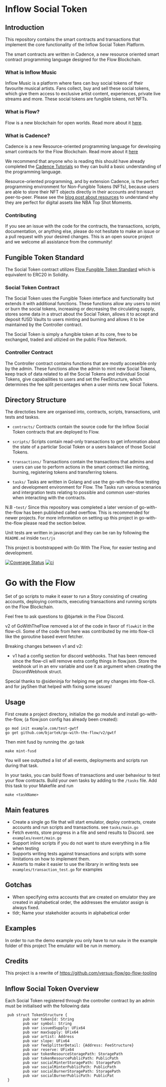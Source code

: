 # Inflow Social Token 

## Introduction 

This repository contains the smart contracts and transactions that implement
the core functionality of the Inflow Social Token Platform.

The smart contracts are written in Cadence, a new resource oriented
smart contract programming language designed for the Flow Blockchain.

### What is Inflow Music
Inflow Music is a platform where fans can buy social tokens of their favourite musical artists. 
Fans collect, buy and sell these social tokens, which give them access to exclusive artist content,
experiences, private live streams and more. These social tokens are fungible tokens, not NFTs.

### What is Flow?

Flow is a new blockchain for open worlds. Read more about it [here](https://www.onflow.org/).

### What is Cadence?

Cadence is a new Resource-oriented programming language 
for developing smart contracts for the Flow Blockchain.
Read more about it [here](https://www.docs.onflow.org)

We recommend that anyone who is reading this should have already
completed the [Cadence Tutorials](https://docs.onflow.org/cadence) 
so they can build a basic understanding of the programming language.

Resource-oriented programming, and by extension Cadence, 
is the perfect programming environment for Non-Fungible Tokens (NFTs), because users are able
to store their NFT objects directly in their accounts and transact
peer-to-peer. Please see the [blog post about resources](https://medium.com/dapperlabs/resource-oriented-programming-bee4d69c8f8e)
to understand why they are perfect for digital assets like NBA Top Shot Moments.

### Contributing

If you see an issue with the code for the contracts, the transactions, scripts,
documentation, or anything else, please do not hesitate to make an issue or
a pull request with your desired changes. This is an open source project
and we welcome all assistance from the community!

## Fungible Token Standard
The Social Token contract utilizes [Flow Fungible Token Standard](https://github.com/onflow/flow-ft)
which is equivalent to ERC20 in Solidity. 

### Social Token Contract 
The Social Token uses the Fungible Token interface and functionality but extends it with additional functions. These functions allow any users to mint or burn the social tokens, increasing or decreasing the circulating supply, stores some data in a struct about the Social Token, allows it to accept and deposit fUSD Vaults to users minting and burning and allows it to be maintained by the Controller contract. 

The Social Token is simply a fungible token at its core, free to be exchanged, traded and utlizied on the public Flow Network. 

### Controller Contract 
The Controller contract contains functions that are mostly acceseible only by the admin. These functions allow the admin to mint new Social Tokens, keep track of data related to all the Social Tokens and individual Social Tokens, give capabailities to users and set the FeeStructure, which determines the fee split percentages when a user mints new Socal Tokens. 

## Directory Structure

The directoties here are organised into, contracts, scripts, transactions, unit tests and taskss. 

- `contracts/` Contracts contain the source code for the Inflow Social Token contracts that are deployed to Flow. 

- `scripts/` Scripts contain read-only transactions to get information about the state of a particlar Social Token or a users balance of those Social Tokens. 

- `transactions/` Transactions contain the transactions that admins and users can use to perform actions in the smart contract like minting, burning, registering tokens and transferring tokens. 

- `tasks/` Tasks are written in Golang and use the go-with-the-flow testing and development environment for Flow. The Tasks run various scenarios and intergration tests relating to possible and common user-stories when interacting with the contracts.

N.B -`test/` Since this repository was completed a later version of go-with-the-flow has been published called overflow. This is recommended for newer projects. For more information on setting up this project in go-with-the-flow please read the section below. 

Unit tests are written in javascript and they can be ran by following the `README.md` inside `test/js`

This project is bootstrapped with Go With The Flow, for easier testing and development. 

[![Coverage Status](https://coveralls.io/repos/github/bjartek/go-with-the-flow/badge.svg?branch=main)](https://coveralls.io/github/bjartek/go-with-the-flow?branch=main) [![ci](https://github.com/bjartek/go-with-the-flow/actions/workflows/test.yml/badge.svg)](https://github.com/bjartek/go-with-the-flow/actions/workflows/test.yml)

# Go with the Flow

Set of go scripts to make it easer to run a Story consisting of creating accounts, deploying contracts, executing transactions and running scripts on the Flow Blockchain.

Feel free to ask questions to @bjartek in the Flow Discord.

v2 of GoWithTheFlow removed a lot of the code in favor of `flowkit` in the flow-cli. Some of the code from here was
contributed by me into flow-cli like the goroutine based event fetcher.

Breaking changes between v1 and v2:
 - v1 had a config section for discord webhooks. That has been removed since the flow-cli will remove extra config things in flow.json. Store the webhook url in an env variable and use it as argument when creating the DiscordWebhook struct.

Special thanks to @sideninja for helping me get my changes into flow-cli. and for jayShen that helped with fixing some issues!

## Usage
First create a project directory, initialize the go module and install go-with-the-flow, (a flow.json config has already been created):

```
go mod init example.com/test-gwtf
go get github.com/bjartek/go-with-the-flow/v2/gwtf
```

Then mint fusd by running the .go task
```
make mint-fusd
```
You will see outputted a list of all events, deployments and scripts run during that task. 

In your tasks, you can build flows of transactions and user behaviour to test your flow contracts. Build your own tasks by adding to the `/tasks` file. Add this task to your Makefile and run 
```
make <taskName>
```

## Main features
 - Create a single go file that will start emulator, deploy contracts, create accounts and run scripts and transactions. see `tasks/main.go` 
 - Fetch events, store progress in a file and send results to Discord. see `examples/event/main.go`
 - Support inline scripts if you do not want to sture everything in a file when testing 
 - Supports writing tests against transactions and scripts with some limitations on how to implement them. 
 - Asserts to make it easier to use the library in writing tests see `examples/transaction_test.go` for examples

## Gotchas
 - When specifying extra accounts that are created on emulator they are created in alphabetical order, the addresses the emulator assign is always fixed. 
 - tldr; Name your stakeholder acounts in alphabetical order

## Examples

In order to run the demo example you only have to run `make` in the example folder of this project
The emulator will be run in memory. 

## Credits

This project is a rewrite of https://github.com/versus-flow/go-flow-tooling 

## Inflow Social Token Overview

Each Social Token registered through the controller contract by an admin must be initialised with the following data 

```cadence
 pub struct TokenStructure {
        pub var tokenId: String
        pub var symbol: String
        pub var issuedSupply: UFix64
        pub var maxSupply: UFix64
        pub var artist: Address
        pub var slope: UFix64
        pub var feeSplitterDetail: {Address: FeeStructure}
        pub var reserve: UFix64
        pub var tokenResourceStoragePath: StoragePath
        pub var tokenResourcePublicPath: PublicPath
        pub var socialMinterStoragePath: StoragePath
        pub var socialMinterPublicPath: PublicPath
        pub var socialBurnerStoragePath: StoragePath
        pub var socialBurnerPublicPath: PublicPat
 }

```



